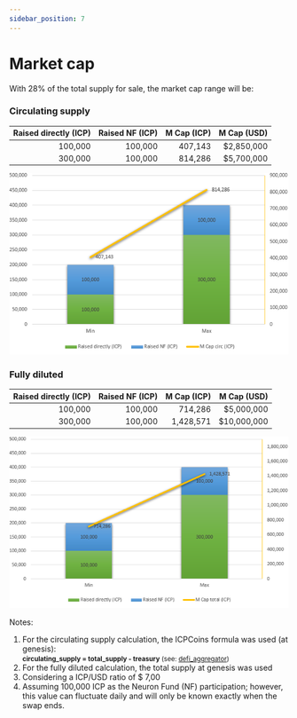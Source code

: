 ```yaml
---
sidebar_position: 7
---
```


# Market cap

With 28% of the total supply for sale, the market cap range will be:

### Circulating supply

| Raised directly (ICP) | Raised NF (ICP) | M Cap (ICP) | M Cap (USD) |
| --------------------: | --------------: | --------------: | --------------: |
| 100,000 | 100,000 | 407,143 | $2,850,000 |
| 300,000 | 100,000 | 814,286 | $5,700,000 |

![valuation](./img/mcap-circ.png)

### Fully diluted

| Raised directly (ICP) | Raised NF (ICP) | M Cap (ICP) | M Cap (USD) |
| --------------------: | --------------: | --------------: | --------------: |
| 100,000 | 100,000 |  714,286 |  $5,000,000 |
| 300,000 | 100,000 | 1,428,571 | $10,000,000 |

![valuation](./img/mcap-total.png)



Notes:
1. For the circulating supply calculation, the ICPCoins formula was used (at genesis):  
<small>**circulating_supply = total_supply - treasury** (see: [defi_aggregator](https://github.com/Neutrinomic/defi_aggregator/blob/4659c3592ababa5e8c94257e26161773e43090df/src/main.mo#L1162))</small>
2. For the fully diluted calculation, the total supply at genesis was used
3. Considering a ICP/USD ratio of $ 7,00
4. Assuming 100,000 ICP as the Neuron Fund (NF) participation; however, this value can fluctuate daily and will only be known exactly when the swap ends.

